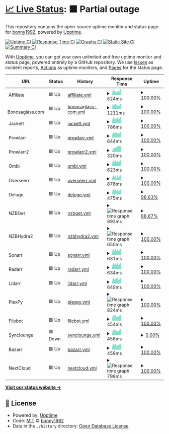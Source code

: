 # [📈 Live Status](https://status.bonny.pw): <!--live status--> **🟧 Partial outage**

This repository contains the open-source uptime monitor and status page for [bonny1992](https://status.bonny.pw), powered by [Upptime](https://github.com/upptime/upptime).

[![Uptime CI](https://github.com/bonny1992/status/workflows/Uptime%20CI/badge.svg)](https://github.com/bonny1992/status/actions?query=workflow%3A%22Uptime+CI%22)
[![Response Time CI](https://github.com/bonny1992/status/workflows/Response%20Time%20CI/badge.svg)](https://github.com/bonny1992/status/actions?query=workflow%3A%22Response+Time+CI%22)
[![Graphs CI](https://github.com/bonny1992/status/workflows/Graphs%20CI/badge.svg)](https://github.com/bonny1992/status/actions?query=workflow%3A%22Graphs+CI%22)
[![Static Site CI](https://github.com/bonny1992/status/workflows/Static%20Site%20CI/badge.svg)](https://github.com/bonny1992/status/actions?query=workflow%3A%22Static+Site+CI%22)
[![Summary CI](https://github.com/bonny1992/status/workflows/Summary%20CI/badge.svg)](https://github.com/bonny1992/status/actions?query=workflow%3A%22Summary+CI%22)

With [Upptime](https://upptime.js.org), you can get your own unlimited and free uptime monitor and status page, powered entirely by a GitHub repository. We use [Issues](https://github.com/bonny1992/status/issues) as incident reports, [Actions](https://github.com/bonny1992/status/actions) as uptime monitors, and [Pages](https://status.bonny.pw) for the status page.

<!--start: status pages-->
<!-- This summary is generated by Upptime (https://github.com/upptime/upptime) -->
<!-- Do not edit this manually, your changes will be overwritten -->
<!-- prettier-ignore -->
| URL | Status | History | Response Time | Uptime |
| --- | ------ | ------- | ------------- | ------ |
| <img alt="" src="https://favicons.githubusercontent.com/null" height="13"> Affiliate | 🟩 Up | [affiliate.yml](https://github.com/bonny1992/upptime/commits/HEAD/history/affiliate.yml) | <details><summary><img alt="Response time graph" src="./graphs/affiliate/response-time-week.png" height="20"> 524ms</summary><br><a href="https://status.bonny.pw/history/affiliate"><img alt="Response time 617" src="https://img.shields.io/endpoint?url=https%3A%2F%2Fraw.githubusercontent.com%2Fbonny1992%2Fupptime%2FHEAD%2Fapi%2Faffiliate%2Fresponse-time.json"></a><br><a href="https://status.bonny.pw/history/affiliate"><img alt="24-hour response time 580" src="https://img.shields.io/endpoint?url=https%3A%2F%2Fraw.githubusercontent.com%2Fbonny1992%2Fupptime%2FHEAD%2Fapi%2Faffiliate%2Fresponse-time-day.json"></a><br><a href="https://status.bonny.pw/history/affiliate"><img alt="7-day response time 524" src="https://img.shields.io/endpoint?url=https%3A%2F%2Fraw.githubusercontent.com%2Fbonny1992%2Fupptime%2FHEAD%2Fapi%2Faffiliate%2Fresponse-time-week.json"></a><br><a href="https://status.bonny.pw/history/affiliate"><img alt="30-day response time 583" src="https://img.shields.io/endpoint?url=https%3A%2F%2Fraw.githubusercontent.com%2Fbonny1992%2Fupptime%2FHEAD%2Fapi%2Faffiliate%2Fresponse-time-month.json"></a><br><a href="https://status.bonny.pw/history/affiliate"><img alt="1-year response time 612" src="https://img.shields.io/endpoint?url=https%3A%2F%2Fraw.githubusercontent.com%2Fbonny1992%2Fupptime%2FHEAD%2Fapi%2Faffiliate%2Fresponse-time-year.json"></a></details> | <details><summary><a href="https://status.bonny.pw/history/affiliate">100.00%</a></summary><a href="https://status.bonny.pw/history/affiliate"><img alt="All-time uptime 100.00%" src="https://img.shields.io/endpoint?url=https%3A%2F%2Fraw.githubusercontent.com%2Fbonny1992%2Fupptime%2FHEAD%2Fapi%2Faffiliate%2Fuptime.json"></a><br><a href="https://status.bonny.pw/history/affiliate"><img alt="24-hour uptime 100.00%" src="https://img.shields.io/endpoint?url=https%3A%2F%2Fraw.githubusercontent.com%2Fbonny1992%2Fupptime%2FHEAD%2Fapi%2Faffiliate%2Fuptime-day.json"></a><br><a href="https://status.bonny.pw/history/affiliate"><img alt="7-day uptime 100.00%" src="https://img.shields.io/endpoint?url=https%3A%2F%2Fraw.githubusercontent.com%2Fbonny1992%2Fupptime%2FHEAD%2Fapi%2Faffiliate%2Fuptime-week.json"></a><br><a href="https://status.bonny.pw/history/affiliate"><img alt="30-day uptime 100.00%" src="https://img.shields.io/endpoint?url=https%3A%2F%2Fraw.githubusercontent.com%2Fbonny1992%2Fupptime%2FHEAD%2Fapi%2Faffiliate%2Fuptime-month.json"></a><br><a href="https://status.bonny.pw/history/affiliate"><img alt="1-year uptime 100.00%" src="https://img.shields.io/endpoint?url=https%3A%2F%2Fraw.githubusercontent.com%2Fbonny1992%2Fupptime%2FHEAD%2Fapi%2Faffiliate%2Fuptime-year.json"></a></details>
| <img alt="" src="https://favicons.githubusercontent.com/null" height="13"> Bonosaglass.com | 🟩 Up | [bonosaglass-com.yml](https://github.com/bonny1992/upptime/commits/HEAD/history/bonosaglass-com.yml) | <details><summary><img alt="Response time graph" src="./graphs/bonosaglass-com/response-time-week.png" height="20"> 1211ms</summary><br><a href="https://status.bonny.pw/history/bonosaglass-com"><img alt="Response time 1311" src="https://img.shields.io/endpoint?url=https%3A%2F%2Fraw.githubusercontent.com%2Fbonny1992%2Fupptime%2FHEAD%2Fapi%2Fbonosaglass-com%2Fresponse-time.json"></a><br><a href="https://status.bonny.pw/history/bonosaglass-com"><img alt="24-hour response time 1223" src="https://img.shields.io/endpoint?url=https%3A%2F%2Fraw.githubusercontent.com%2Fbonny1992%2Fupptime%2FHEAD%2Fapi%2Fbonosaglass-com%2Fresponse-time-day.json"></a><br><a href="https://status.bonny.pw/history/bonosaglass-com"><img alt="7-day response time 1211" src="https://img.shields.io/endpoint?url=https%3A%2F%2Fraw.githubusercontent.com%2Fbonny1992%2Fupptime%2FHEAD%2Fapi%2Fbonosaglass-com%2Fresponse-time-week.json"></a><br><a href="https://status.bonny.pw/history/bonosaglass-com"><img alt="30-day response time 1286" src="https://img.shields.io/endpoint?url=https%3A%2F%2Fraw.githubusercontent.com%2Fbonny1992%2Fupptime%2FHEAD%2Fapi%2Fbonosaglass-com%2Fresponse-time-month.json"></a><br><a href="https://status.bonny.pw/history/bonosaglass-com"><img alt="1-year response time 1313" src="https://img.shields.io/endpoint?url=https%3A%2F%2Fraw.githubusercontent.com%2Fbonny1992%2Fupptime%2FHEAD%2Fapi%2Fbonosaglass-com%2Fresponse-time-year.json"></a></details> | <details><summary><a href="https://status.bonny.pw/history/bonosaglass-com">100.00%</a></summary><a href="https://status.bonny.pw/history/bonosaglass-com"><img alt="All-time uptime 100.00%" src="https://img.shields.io/endpoint?url=https%3A%2F%2Fraw.githubusercontent.com%2Fbonny1992%2Fupptime%2FHEAD%2Fapi%2Fbonosaglass-com%2Fuptime.json"></a><br><a href="https://status.bonny.pw/history/bonosaglass-com"><img alt="24-hour uptime 100.00%" src="https://img.shields.io/endpoint?url=https%3A%2F%2Fraw.githubusercontent.com%2Fbonny1992%2Fupptime%2FHEAD%2Fapi%2Fbonosaglass-com%2Fuptime-day.json"></a><br><a href="https://status.bonny.pw/history/bonosaglass-com"><img alt="7-day uptime 100.00%" src="https://img.shields.io/endpoint?url=https%3A%2F%2Fraw.githubusercontent.com%2Fbonny1992%2Fupptime%2FHEAD%2Fapi%2Fbonosaglass-com%2Fuptime-week.json"></a><br><a href="https://status.bonny.pw/history/bonosaglass-com"><img alt="30-day uptime 100.00%" src="https://img.shields.io/endpoint?url=https%3A%2F%2Fraw.githubusercontent.com%2Fbonny1992%2Fupptime%2FHEAD%2Fapi%2Fbonosaglass-com%2Fuptime-month.json"></a><br><a href="https://status.bonny.pw/history/bonosaglass-com"><img alt="1-year uptime 100.00%" src="https://img.shields.io/endpoint?url=https%3A%2F%2Fraw.githubusercontent.com%2Fbonny1992%2Fupptime%2FHEAD%2Fapi%2Fbonosaglass-com%2Fuptime-year.json"></a></details>
| <img alt="" src="https://favicons.githubusercontent.com/null" height="13"> Jackett | 🟩 Up | [jackett.yml](https://github.com/bonny1992/upptime/commits/HEAD/history/jackett.yml) | <details><summary><img alt="Response time graph" src="./graphs/jackett/response-time-week.png" height="20"> 786ms</summary><br><a href="https://status.bonny.pw/history/jackett"><img alt="Response time 809" src="https://img.shields.io/endpoint?url=https%3A%2F%2Fraw.githubusercontent.com%2Fbonny1992%2Fupptime%2FHEAD%2Fapi%2Fjackett%2Fresponse-time.json"></a><br><a href="https://status.bonny.pw/history/jackett"><img alt="24-hour response time 802" src="https://img.shields.io/endpoint?url=https%3A%2F%2Fraw.githubusercontent.com%2Fbonny1992%2Fupptime%2FHEAD%2Fapi%2Fjackett%2Fresponse-time-day.json"></a><br><a href="https://status.bonny.pw/history/jackett"><img alt="7-day response time 786" src="https://img.shields.io/endpoint?url=https%3A%2F%2Fraw.githubusercontent.com%2Fbonny1992%2Fupptime%2FHEAD%2Fapi%2Fjackett%2Fresponse-time-week.json"></a><br><a href="https://status.bonny.pw/history/jackett"><img alt="30-day response time 859" src="https://img.shields.io/endpoint?url=https%3A%2F%2Fraw.githubusercontent.com%2Fbonny1992%2Fupptime%2FHEAD%2Fapi%2Fjackett%2Fresponse-time-month.json"></a><br><a href="https://status.bonny.pw/history/jackett"><img alt="1-year response time 808" src="https://img.shields.io/endpoint?url=https%3A%2F%2Fraw.githubusercontent.com%2Fbonny1992%2Fupptime%2FHEAD%2Fapi%2Fjackett%2Fresponse-time-year.json"></a></details> | <details><summary><a href="https://status.bonny.pw/history/jackett">100.00%</a></summary><a href="https://status.bonny.pw/history/jackett"><img alt="All-time uptime 100.00%" src="https://img.shields.io/endpoint?url=https%3A%2F%2Fraw.githubusercontent.com%2Fbonny1992%2Fupptime%2FHEAD%2Fapi%2Fjackett%2Fuptime.json"></a><br><a href="https://status.bonny.pw/history/jackett"><img alt="24-hour uptime 100.00%" src="https://img.shields.io/endpoint?url=https%3A%2F%2Fraw.githubusercontent.com%2Fbonny1992%2Fupptime%2FHEAD%2Fapi%2Fjackett%2Fuptime-day.json"></a><br><a href="https://status.bonny.pw/history/jackett"><img alt="7-day uptime 100.00%" src="https://img.shields.io/endpoint?url=https%3A%2F%2Fraw.githubusercontent.com%2Fbonny1992%2Fupptime%2FHEAD%2Fapi%2Fjackett%2Fuptime-week.json"></a><br><a href="https://status.bonny.pw/history/jackett"><img alt="30-day uptime 100.00%" src="https://img.shields.io/endpoint?url=https%3A%2F%2Fraw.githubusercontent.com%2Fbonny1992%2Fupptime%2FHEAD%2Fapi%2Fjackett%2Fuptime-month.json"></a><br><a href="https://status.bonny.pw/history/jackett"><img alt="1-year uptime 100.00%" src="https://img.shields.io/endpoint?url=https%3A%2F%2Fraw.githubusercontent.com%2Fbonny1992%2Fupptime%2FHEAD%2Fapi%2Fjackett%2Fuptime-year.json"></a></details>
| <img alt="" src="https://favicons.githubusercontent.com/null" height="13"> Prowlarr | 🟩 Up | [prowlarr.yml](https://github.com/bonny1992/upptime/commits/HEAD/history/prowlarr.yml) | <details><summary><img alt="Response time graph" src="./graphs/prowlarr/response-time-week.png" height="20"> 644ms</summary><br><a href="https://status.bonny.pw/history/prowlarr"><img alt="Response time 669" src="https://img.shields.io/endpoint?url=https%3A%2F%2Fraw.githubusercontent.com%2Fbonny1992%2Fupptime%2FHEAD%2Fapi%2Fprowlarr%2Fresponse-time.json"></a><br><a href="https://status.bonny.pw/history/prowlarr"><img alt="24-hour response time 644" src="https://img.shields.io/endpoint?url=https%3A%2F%2Fraw.githubusercontent.com%2Fbonny1992%2Fupptime%2FHEAD%2Fapi%2Fprowlarr%2Fresponse-time-day.json"></a><br><a href="https://status.bonny.pw/history/prowlarr"><img alt="7-day response time 644" src="https://img.shields.io/endpoint?url=https%3A%2F%2Fraw.githubusercontent.com%2Fbonny1992%2Fupptime%2FHEAD%2Fapi%2Fprowlarr%2Fresponse-time-week.json"></a><br><a href="https://status.bonny.pw/history/prowlarr"><img alt="30-day response time 686" src="https://img.shields.io/endpoint?url=https%3A%2F%2Fraw.githubusercontent.com%2Fbonny1992%2Fupptime%2FHEAD%2Fapi%2Fprowlarr%2Fresponse-time-month.json"></a><br><a href="https://status.bonny.pw/history/prowlarr"><img alt="1-year response time 669" src="https://img.shields.io/endpoint?url=https%3A%2F%2Fraw.githubusercontent.com%2Fbonny1992%2Fupptime%2FHEAD%2Fapi%2Fprowlarr%2Fresponse-time-year.json"></a></details> | <details><summary><a href="https://status.bonny.pw/history/prowlarr">100.00%</a></summary><a href="https://status.bonny.pw/history/prowlarr"><img alt="All-time uptime 100.00%" src="https://img.shields.io/endpoint?url=https%3A%2F%2Fraw.githubusercontent.com%2Fbonny1992%2Fupptime%2FHEAD%2Fapi%2Fprowlarr%2Fuptime.json"></a><br><a href="https://status.bonny.pw/history/prowlarr"><img alt="24-hour uptime 100.00%" src="https://img.shields.io/endpoint?url=https%3A%2F%2Fraw.githubusercontent.com%2Fbonny1992%2Fupptime%2FHEAD%2Fapi%2Fprowlarr%2Fuptime-day.json"></a><br><a href="https://status.bonny.pw/history/prowlarr"><img alt="7-day uptime 100.00%" src="https://img.shields.io/endpoint?url=https%3A%2F%2Fraw.githubusercontent.com%2Fbonny1992%2Fupptime%2FHEAD%2Fapi%2Fprowlarr%2Fuptime-week.json"></a><br><a href="https://status.bonny.pw/history/prowlarr"><img alt="30-day uptime 100.00%" src="https://img.shields.io/endpoint?url=https%3A%2F%2Fraw.githubusercontent.com%2Fbonny1992%2Fupptime%2FHEAD%2Fapi%2Fprowlarr%2Fuptime-month.json"></a><br><a href="https://status.bonny.pw/history/prowlarr"><img alt="1-year uptime 100.00%" src="https://img.shields.io/endpoint?url=https%3A%2F%2Fraw.githubusercontent.com%2Fbonny1992%2Fupptime%2FHEAD%2Fapi%2Fprowlarr%2Fuptime-year.json"></a></details>
| <img alt="" src="https://favicons.githubusercontent.com/null" height="13"> Prowlarr2 | 🟩 Up | [prowlarr2.yml](https://github.com/bonny1992/upptime/commits/HEAD/history/prowlarr2.yml) | <details><summary><img alt="Response time graph" src="./graphs/prowlarr2/response-time-week.png" height="20"> 320ms</summary><br><a href="https://status.bonny.pw/history/prowlarr2"><img alt="Response time 320" src="https://img.shields.io/endpoint?url=https%3A%2F%2Fraw.githubusercontent.com%2Fbonny1992%2Fupptime%2FHEAD%2Fapi%2Fprowlarr2%2Fresponse-time.json"></a><br><a href="https://status.bonny.pw/history/prowlarr2"><img alt="24-hour response time 320" src="https://img.shields.io/endpoint?url=https%3A%2F%2Fraw.githubusercontent.com%2Fbonny1992%2Fupptime%2FHEAD%2Fapi%2Fprowlarr2%2Fresponse-time-day.json"></a><br><a href="https://status.bonny.pw/history/prowlarr2"><img alt="7-day response time 320" src="https://img.shields.io/endpoint?url=https%3A%2F%2Fraw.githubusercontent.com%2Fbonny1992%2Fupptime%2FHEAD%2Fapi%2Fprowlarr2%2Fresponse-time-week.json"></a><br><a href="https://status.bonny.pw/history/prowlarr2"><img alt="30-day response time 320" src="https://img.shields.io/endpoint?url=https%3A%2F%2Fraw.githubusercontent.com%2Fbonny1992%2Fupptime%2FHEAD%2Fapi%2Fprowlarr2%2Fresponse-time-month.json"></a><br><a href="https://status.bonny.pw/history/prowlarr2"><img alt="1-year response time 320" src="https://img.shields.io/endpoint?url=https%3A%2F%2Fraw.githubusercontent.com%2Fbonny1992%2Fupptime%2FHEAD%2Fapi%2Fprowlarr2%2Fresponse-time-year.json"></a></details> | <details><summary><a href="https://status.bonny.pw/history/prowlarr2">100.00%</a></summary><a href="https://status.bonny.pw/history/prowlarr2"><img alt="All-time uptime 100.00%" src="https://img.shields.io/endpoint?url=https%3A%2F%2Fraw.githubusercontent.com%2Fbonny1992%2Fupptime%2FHEAD%2Fapi%2Fprowlarr2%2Fuptime.json"></a><br><a href="https://status.bonny.pw/history/prowlarr2"><img alt="24-hour uptime 100.00%" src="https://img.shields.io/endpoint?url=https%3A%2F%2Fraw.githubusercontent.com%2Fbonny1992%2Fupptime%2FHEAD%2Fapi%2Fprowlarr2%2Fuptime-day.json"></a><br><a href="https://status.bonny.pw/history/prowlarr2"><img alt="7-day uptime 100.00%" src="https://img.shields.io/endpoint?url=https%3A%2F%2Fraw.githubusercontent.com%2Fbonny1992%2Fupptime%2FHEAD%2Fapi%2Fprowlarr2%2Fuptime-week.json"></a><br><a href="https://status.bonny.pw/history/prowlarr2"><img alt="30-day uptime 100.00%" src="https://img.shields.io/endpoint?url=https%3A%2F%2Fraw.githubusercontent.com%2Fbonny1992%2Fupptime%2FHEAD%2Fapi%2Fprowlarr2%2Fuptime-month.json"></a><br><a href="https://status.bonny.pw/history/prowlarr2"><img alt="1-year uptime 100.00%" src="https://img.shields.io/endpoint?url=https%3A%2F%2Fraw.githubusercontent.com%2Fbonny1992%2Fupptime%2FHEAD%2Fapi%2Fprowlarr2%2Fuptime-year.json"></a></details>
| <img alt="" src="https://favicons.githubusercontent.com/null" height="13"> Ombi | 🟩 Up | [ombi.yml](https://github.com/bonny1992/upptime/commits/HEAD/history/ombi.yml) | <details><summary><img alt="Response time graph" src="./graphs/ombi/response-time-week.png" height="20"> 623ms</summary><br><a href="https://status.bonny.pw/history/ombi"><img alt="Response time 589" src="https://img.shields.io/endpoint?url=https%3A%2F%2Fraw.githubusercontent.com%2Fbonny1992%2Fupptime%2FHEAD%2Fapi%2Fombi%2Fresponse-time.json"></a><br><a href="https://status.bonny.pw/history/ombi"><img alt="24-hour response time 619" src="https://img.shields.io/endpoint?url=https%3A%2F%2Fraw.githubusercontent.com%2Fbonny1992%2Fupptime%2FHEAD%2Fapi%2Fombi%2Fresponse-time-day.json"></a><br><a href="https://status.bonny.pw/history/ombi"><img alt="7-day response time 623" src="https://img.shields.io/endpoint?url=https%3A%2F%2Fraw.githubusercontent.com%2Fbonny1992%2Fupptime%2FHEAD%2Fapi%2Fombi%2Fresponse-time-week.json"></a><br><a href="https://status.bonny.pw/history/ombi"><img alt="30-day response time 674" src="https://img.shields.io/endpoint?url=https%3A%2F%2Fraw.githubusercontent.com%2Fbonny1992%2Fupptime%2FHEAD%2Fapi%2Fombi%2Fresponse-time-month.json"></a><br><a href="https://status.bonny.pw/history/ombi"><img alt="1-year response time 592" src="https://img.shields.io/endpoint?url=https%3A%2F%2Fraw.githubusercontent.com%2Fbonny1992%2Fupptime%2FHEAD%2Fapi%2Fombi%2Fresponse-time-year.json"></a></details> | <details><summary><a href="https://status.bonny.pw/history/ombi">100.00%</a></summary><a href="https://status.bonny.pw/history/ombi"><img alt="All-time uptime 100.00%" src="https://img.shields.io/endpoint?url=https%3A%2F%2Fraw.githubusercontent.com%2Fbonny1992%2Fupptime%2FHEAD%2Fapi%2Fombi%2Fuptime.json"></a><br><a href="https://status.bonny.pw/history/ombi"><img alt="24-hour uptime 100.00%" src="https://img.shields.io/endpoint?url=https%3A%2F%2Fraw.githubusercontent.com%2Fbonny1992%2Fupptime%2FHEAD%2Fapi%2Fombi%2Fuptime-day.json"></a><br><a href="https://status.bonny.pw/history/ombi"><img alt="7-day uptime 100.00%" src="https://img.shields.io/endpoint?url=https%3A%2F%2Fraw.githubusercontent.com%2Fbonny1992%2Fupptime%2FHEAD%2Fapi%2Fombi%2Fuptime-week.json"></a><br><a href="https://status.bonny.pw/history/ombi"><img alt="30-day uptime 100.00%" src="https://img.shields.io/endpoint?url=https%3A%2F%2Fraw.githubusercontent.com%2Fbonny1992%2Fupptime%2FHEAD%2Fapi%2Fombi%2Fuptime-month.json"></a><br><a href="https://status.bonny.pw/history/ombi"><img alt="1-year uptime 100.00%" src="https://img.shields.io/endpoint?url=https%3A%2F%2Fraw.githubusercontent.com%2Fbonny1992%2Fupptime%2FHEAD%2Fapi%2Fombi%2Fuptime-year.json"></a></details>
| <img alt="" src="https://favicons.githubusercontent.com/null" height="13"> Overseerr | 🟩 Up | [overseerr.yml](https://github.com/bonny1992/upptime/commits/HEAD/history/overseerr.yml) | <details><summary><img alt="Response time graph" src="./graphs/overseerr/response-time-week.png" height="20"> 876ms</summary><br><a href="https://status.bonny.pw/history/overseerr"><img alt="Response time 1023" src="https://img.shields.io/endpoint?url=https%3A%2F%2Fraw.githubusercontent.com%2Fbonny1992%2Fupptime%2FHEAD%2Fapi%2Foverseerr%2Fresponse-time.json"></a><br><a href="https://status.bonny.pw/history/overseerr"><img alt="24-hour response time 919" src="https://img.shields.io/endpoint?url=https%3A%2F%2Fraw.githubusercontent.com%2Fbonny1992%2Fupptime%2FHEAD%2Fapi%2Foverseerr%2Fresponse-time-day.json"></a><br><a href="https://status.bonny.pw/history/overseerr"><img alt="7-day response time 876" src="https://img.shields.io/endpoint?url=https%3A%2F%2Fraw.githubusercontent.com%2Fbonny1992%2Fupptime%2FHEAD%2Fapi%2Foverseerr%2Fresponse-time-week.json"></a><br><a href="https://status.bonny.pw/history/overseerr"><img alt="30-day response time 933" src="https://img.shields.io/endpoint?url=https%3A%2F%2Fraw.githubusercontent.com%2Fbonny1992%2Fupptime%2FHEAD%2Fapi%2Foverseerr%2Fresponse-time-month.json"></a><br><a href="https://status.bonny.pw/history/overseerr"><img alt="1-year response time 1005" src="https://img.shields.io/endpoint?url=https%3A%2F%2Fraw.githubusercontent.com%2Fbonny1992%2Fupptime%2FHEAD%2Fapi%2Foverseerr%2Fresponse-time-year.json"></a></details> | <details><summary><a href="https://status.bonny.pw/history/overseerr">100.00%</a></summary><a href="https://status.bonny.pw/history/overseerr"><img alt="All-time uptime 100.00%" src="https://img.shields.io/endpoint?url=https%3A%2F%2Fraw.githubusercontent.com%2Fbonny1992%2Fupptime%2FHEAD%2Fapi%2Foverseerr%2Fuptime.json"></a><br><a href="https://status.bonny.pw/history/overseerr"><img alt="24-hour uptime 100.00%" src="https://img.shields.io/endpoint?url=https%3A%2F%2Fraw.githubusercontent.com%2Fbonny1992%2Fupptime%2FHEAD%2Fapi%2Foverseerr%2Fuptime-day.json"></a><br><a href="https://status.bonny.pw/history/overseerr"><img alt="7-day uptime 100.00%" src="https://img.shields.io/endpoint?url=https%3A%2F%2Fraw.githubusercontent.com%2Fbonny1992%2Fupptime%2FHEAD%2Fapi%2Foverseerr%2Fuptime-week.json"></a><br><a href="https://status.bonny.pw/history/overseerr"><img alt="30-day uptime 100.00%" src="https://img.shields.io/endpoint?url=https%3A%2F%2Fraw.githubusercontent.com%2Fbonny1992%2Fupptime%2FHEAD%2Fapi%2Foverseerr%2Fuptime-month.json"></a><br><a href="https://status.bonny.pw/history/overseerr"><img alt="1-year uptime 100.00%" src="https://img.shields.io/endpoint?url=https%3A%2F%2Fraw.githubusercontent.com%2Fbonny1992%2Fupptime%2FHEAD%2Fapi%2Foverseerr%2Fuptime-year.json"></a></details>
| <img alt="" src="https://favicons.githubusercontent.com/null" height="13"> Deluge | 🟩 Up | [deluge.yml](https://github.com/bonny1992/upptime/commits/HEAD/history/deluge.yml) | <details><summary><img alt="Response time graph" src="./graphs/deluge/response-time-week.png" height="20"> 475ms</summary><br><a href="https://status.bonny.pw/history/deluge"><img alt="Response time 505" src="https://img.shields.io/endpoint?url=https%3A%2F%2Fraw.githubusercontent.com%2Fbonny1992%2Fupptime%2FHEAD%2Fapi%2Fdeluge%2Fresponse-time.json"></a><br><a href="https://status.bonny.pw/history/deluge"><img alt="24-hour response time 464" src="https://img.shields.io/endpoint?url=https%3A%2F%2Fraw.githubusercontent.com%2Fbonny1992%2Fupptime%2FHEAD%2Fapi%2Fdeluge%2Fresponse-time-day.json"></a><br><a href="https://status.bonny.pw/history/deluge"><img alt="7-day response time 475" src="https://img.shields.io/endpoint?url=https%3A%2F%2Fraw.githubusercontent.com%2Fbonny1992%2Fupptime%2FHEAD%2Fapi%2Fdeluge%2Fresponse-time-week.json"></a><br><a href="https://status.bonny.pw/history/deluge"><img alt="30-day response time 511" src="https://img.shields.io/endpoint?url=https%3A%2F%2Fraw.githubusercontent.com%2Fbonny1992%2Fupptime%2FHEAD%2Fapi%2Fdeluge%2Fresponse-time-month.json"></a><br><a href="https://status.bonny.pw/history/deluge"><img alt="1-year response time 503" src="https://img.shields.io/endpoint?url=https%3A%2F%2Fraw.githubusercontent.com%2Fbonny1992%2Fupptime%2FHEAD%2Fapi%2Fdeluge%2Fresponse-time-year.json"></a></details> | <details><summary><a href="https://status.bonny.pw/history/deluge">98.63%</a></summary><a href="https://status.bonny.pw/history/deluge"><img alt="All-time uptime 99.97%" src="https://img.shields.io/endpoint?url=https%3A%2F%2Fraw.githubusercontent.com%2Fbonny1992%2Fupptime%2FHEAD%2Fapi%2Fdeluge%2Fuptime.json"></a><br><a href="https://status.bonny.pw/history/deluge"><img alt="24-hour uptime 90.38%" src="https://img.shields.io/endpoint?url=https%3A%2F%2Fraw.githubusercontent.com%2Fbonny1992%2Fupptime%2FHEAD%2Fapi%2Fdeluge%2Fuptime-day.json"></a><br><a href="https://status.bonny.pw/history/deluge"><img alt="7-day uptime 98.63%" src="https://img.shields.io/endpoint?url=https%3A%2F%2Fraw.githubusercontent.com%2Fbonny1992%2Fupptime%2FHEAD%2Fapi%2Fdeluge%2Fuptime-week.json"></a><br><a href="https://status.bonny.pw/history/deluge"><img alt="30-day uptime 99.68%" src="https://img.shields.io/endpoint?url=https%3A%2F%2Fraw.githubusercontent.com%2Fbonny1992%2Fupptime%2FHEAD%2Fapi%2Fdeluge%2Fuptime-month.json"></a><br><a href="https://status.bonny.pw/history/deluge"><img alt="1-year uptime 99.97%" src="https://img.shields.io/endpoint?url=https%3A%2F%2Fraw.githubusercontent.com%2Fbonny1992%2Fupptime%2FHEAD%2Fapi%2Fdeluge%2Fuptime-year.json"></a></details>
| <img alt="" src="https://favicons.githubusercontent.com/null" height="13"> NZBGet | 🟩 Up | [nzbget.yml](https://github.com/bonny1992/upptime/commits/HEAD/history/nzbget.yml) | <details><summary><img alt="Response time graph" src="./graphs/nzbget/response-time-week.png" height="20"> 892ms</summary><br><a href="https://status.bonny.pw/history/nzbget"><img alt="Response time 892" src="https://img.shields.io/endpoint?url=https%3A%2F%2Fraw.githubusercontent.com%2Fbonny1992%2Fupptime%2FHEAD%2Fapi%2Fnzbget%2Fresponse-time.json"></a><br><a href="https://status.bonny.pw/history/nzbget"><img alt="24-hour response time 892" src="https://img.shields.io/endpoint?url=https%3A%2F%2Fraw.githubusercontent.com%2Fbonny1992%2Fupptime%2FHEAD%2Fapi%2Fnzbget%2Fresponse-time-day.json"></a><br><a href="https://status.bonny.pw/history/nzbget"><img alt="7-day response time 892" src="https://img.shields.io/endpoint?url=https%3A%2F%2Fraw.githubusercontent.com%2Fbonny1992%2Fupptime%2FHEAD%2Fapi%2Fnzbget%2Fresponse-time-week.json"></a><br><a href="https://status.bonny.pw/history/nzbget"><img alt="30-day response time 892" src="https://img.shields.io/endpoint?url=https%3A%2F%2Fraw.githubusercontent.com%2Fbonny1992%2Fupptime%2FHEAD%2Fapi%2Fnzbget%2Fresponse-time-month.json"></a><br><a href="https://status.bonny.pw/history/nzbget"><img alt="1-year response time 892" src="https://img.shields.io/endpoint?url=https%3A%2F%2Fraw.githubusercontent.com%2Fbonny1992%2Fupptime%2FHEAD%2Fapi%2Fnzbget%2Fresponse-time-year.json"></a></details> | <details><summary><a href="https://status.bonny.pw/history/nzbget">88.67%</a></summary><a href="https://status.bonny.pw/history/nzbget"><img alt="All-time uptime 88.67%" src="https://img.shields.io/endpoint?url=https%3A%2F%2Fraw.githubusercontent.com%2Fbonny1992%2Fupptime%2FHEAD%2Fapi%2Fnzbget%2Fuptime.json"></a><br><a href="https://status.bonny.pw/history/nzbget"><img alt="24-hour uptime 88.67%" src="https://img.shields.io/endpoint?url=https%3A%2F%2Fraw.githubusercontent.com%2Fbonny1992%2Fupptime%2FHEAD%2Fapi%2Fnzbget%2Fuptime-day.json"></a><br><a href="https://status.bonny.pw/history/nzbget"><img alt="7-day uptime 88.67%" src="https://img.shields.io/endpoint?url=https%3A%2F%2Fraw.githubusercontent.com%2Fbonny1992%2Fupptime%2FHEAD%2Fapi%2Fnzbget%2Fuptime-week.json"></a><br><a href="https://status.bonny.pw/history/nzbget"><img alt="30-day uptime 88.67%" src="https://img.shields.io/endpoint?url=https%3A%2F%2Fraw.githubusercontent.com%2Fbonny1992%2Fupptime%2FHEAD%2Fapi%2Fnzbget%2Fuptime-month.json"></a><br><a href="https://status.bonny.pw/history/nzbget"><img alt="1-year uptime 88.67%" src="https://img.shields.io/endpoint?url=https%3A%2F%2Fraw.githubusercontent.com%2Fbonny1992%2Fupptime%2FHEAD%2Fapi%2Fnzbget%2Fuptime-year.json"></a></details>
| <img alt="" src="https://favicons.githubusercontent.com/null" height="13"> NZBHydra2 | 🟩 Up | [nzbhydra2.yml](https://github.com/bonny1992/upptime/commits/HEAD/history/nzbhydra2.yml) | <details><summary><img alt="Response time graph" src="./graphs/nzbhydra2/response-time-week.png" height="20"> 650ms</summary><br><a href="https://status.bonny.pw/history/nzbhydra2"><img alt="Response time 650" src="https://img.shields.io/endpoint?url=https%3A%2F%2Fraw.githubusercontent.com%2Fbonny1992%2Fupptime%2FHEAD%2Fapi%2Fnzbhydra2%2Fresponse-time.json"></a><br><a href="https://status.bonny.pw/history/nzbhydra2"><img alt="24-hour response time 650" src="https://img.shields.io/endpoint?url=https%3A%2F%2Fraw.githubusercontent.com%2Fbonny1992%2Fupptime%2FHEAD%2Fapi%2Fnzbhydra2%2Fresponse-time-day.json"></a><br><a href="https://status.bonny.pw/history/nzbhydra2"><img alt="7-day response time 650" src="https://img.shields.io/endpoint?url=https%3A%2F%2Fraw.githubusercontent.com%2Fbonny1992%2Fupptime%2FHEAD%2Fapi%2Fnzbhydra2%2Fresponse-time-week.json"></a><br><a href="https://status.bonny.pw/history/nzbhydra2"><img alt="30-day response time 650" src="https://img.shields.io/endpoint?url=https%3A%2F%2Fraw.githubusercontent.com%2Fbonny1992%2Fupptime%2FHEAD%2Fapi%2Fnzbhydra2%2Fresponse-time-month.json"></a><br><a href="https://status.bonny.pw/history/nzbhydra2"><img alt="1-year response time 650" src="https://img.shields.io/endpoint?url=https%3A%2F%2Fraw.githubusercontent.com%2Fbonny1992%2Fupptime%2FHEAD%2Fapi%2Fnzbhydra2%2Fresponse-time-year.json"></a></details> | <details><summary><a href="https://status.bonny.pw/history/nzbhydra2">100.00%</a></summary><a href="https://status.bonny.pw/history/nzbhydra2"><img alt="All-time uptime 100.00%" src="https://img.shields.io/endpoint?url=https%3A%2F%2Fraw.githubusercontent.com%2Fbonny1992%2Fupptime%2FHEAD%2Fapi%2Fnzbhydra2%2Fuptime.json"></a><br><a href="https://status.bonny.pw/history/nzbhydra2"><img alt="24-hour uptime 100.00%" src="https://img.shields.io/endpoint?url=https%3A%2F%2Fraw.githubusercontent.com%2Fbonny1992%2Fupptime%2FHEAD%2Fapi%2Fnzbhydra2%2Fuptime-day.json"></a><br><a href="https://status.bonny.pw/history/nzbhydra2"><img alt="7-day uptime 100.00%" src="https://img.shields.io/endpoint?url=https%3A%2F%2Fraw.githubusercontent.com%2Fbonny1992%2Fupptime%2FHEAD%2Fapi%2Fnzbhydra2%2Fuptime-week.json"></a><br><a href="https://status.bonny.pw/history/nzbhydra2"><img alt="30-day uptime 100.00%" src="https://img.shields.io/endpoint?url=https%3A%2F%2Fraw.githubusercontent.com%2Fbonny1992%2Fupptime%2FHEAD%2Fapi%2Fnzbhydra2%2Fuptime-month.json"></a><br><a href="https://status.bonny.pw/history/nzbhydra2"><img alt="1-year uptime 100.00%" src="https://img.shields.io/endpoint?url=https%3A%2F%2Fraw.githubusercontent.com%2Fbonny1992%2Fupptime%2FHEAD%2Fapi%2Fnzbhydra2%2Fuptime-year.json"></a></details>
| <img alt="" src="https://favicons.githubusercontent.com/null" height="13"> Sonarr | 🟩 Up | [sonarr.yml](https://github.com/bonny1992/upptime/commits/HEAD/history/sonarr.yml) | <details><summary><img alt="Response time graph" src="./graphs/sonarr/response-time-week.png" height="20"> 631ms</summary><br><a href="https://status.bonny.pw/history/sonarr"><img alt="Response time 648" src="https://img.shields.io/endpoint?url=https%3A%2F%2Fraw.githubusercontent.com%2Fbonny1992%2Fupptime%2FHEAD%2Fapi%2Fsonarr%2Fresponse-time.json"></a><br><a href="https://status.bonny.pw/history/sonarr"><img alt="24-hour response time 637" src="https://img.shields.io/endpoint?url=https%3A%2F%2Fraw.githubusercontent.com%2Fbonny1992%2Fupptime%2FHEAD%2Fapi%2Fsonarr%2Fresponse-time-day.json"></a><br><a href="https://status.bonny.pw/history/sonarr"><img alt="7-day response time 631" src="https://img.shields.io/endpoint?url=https%3A%2F%2Fraw.githubusercontent.com%2Fbonny1992%2Fupptime%2FHEAD%2Fapi%2Fsonarr%2Fresponse-time-week.json"></a><br><a href="https://status.bonny.pw/history/sonarr"><img alt="30-day response time 671" src="https://img.shields.io/endpoint?url=https%3A%2F%2Fraw.githubusercontent.com%2Fbonny1992%2Fupptime%2FHEAD%2Fapi%2Fsonarr%2Fresponse-time-month.json"></a><br><a href="https://status.bonny.pw/history/sonarr"><img alt="1-year response time 651" src="https://img.shields.io/endpoint?url=https%3A%2F%2Fraw.githubusercontent.com%2Fbonny1992%2Fupptime%2FHEAD%2Fapi%2Fsonarr%2Fresponse-time-year.json"></a></details> | <details><summary><a href="https://status.bonny.pw/history/sonarr">100.00%</a></summary><a href="https://status.bonny.pw/history/sonarr"><img alt="All-time uptime 100.00%" src="https://img.shields.io/endpoint?url=https%3A%2F%2Fraw.githubusercontent.com%2Fbonny1992%2Fupptime%2FHEAD%2Fapi%2Fsonarr%2Fuptime.json"></a><br><a href="https://status.bonny.pw/history/sonarr"><img alt="24-hour uptime 100.00%" src="https://img.shields.io/endpoint?url=https%3A%2F%2Fraw.githubusercontent.com%2Fbonny1992%2Fupptime%2FHEAD%2Fapi%2Fsonarr%2Fuptime-day.json"></a><br><a href="https://status.bonny.pw/history/sonarr"><img alt="7-day uptime 100.00%" src="https://img.shields.io/endpoint?url=https%3A%2F%2Fraw.githubusercontent.com%2Fbonny1992%2Fupptime%2FHEAD%2Fapi%2Fsonarr%2Fuptime-week.json"></a><br><a href="https://status.bonny.pw/history/sonarr"><img alt="30-day uptime 100.00%" src="https://img.shields.io/endpoint?url=https%3A%2F%2Fraw.githubusercontent.com%2Fbonny1992%2Fupptime%2FHEAD%2Fapi%2Fsonarr%2Fuptime-month.json"></a><br><a href="https://status.bonny.pw/history/sonarr"><img alt="1-year uptime 100.00%" src="https://img.shields.io/endpoint?url=https%3A%2F%2Fraw.githubusercontent.com%2Fbonny1992%2Fupptime%2FHEAD%2Fapi%2Fsonarr%2Fuptime-year.json"></a></details>
| <img alt="" src="https://favicons.githubusercontent.com/null" height="13"> Radarr | 🟩 Up | [radarr.yml](https://github.com/bonny1992/upptime/commits/HEAD/history/radarr.yml) | <details><summary><img alt="Response time graph" src="./graphs/radarr/response-time-week.png" height="20"> 634ms</summary><br><a href="https://status.bonny.pw/history/radarr"><img alt="Response time 646" src="https://img.shields.io/endpoint?url=https%3A%2F%2Fraw.githubusercontent.com%2Fbonny1992%2Fupptime%2FHEAD%2Fapi%2Fradarr%2Fresponse-time.json"></a><br><a href="https://status.bonny.pw/history/radarr"><img alt="24-hour response time 644" src="https://img.shields.io/endpoint?url=https%3A%2F%2Fraw.githubusercontent.com%2Fbonny1992%2Fupptime%2FHEAD%2Fapi%2Fradarr%2Fresponse-time-day.json"></a><br><a href="https://status.bonny.pw/history/radarr"><img alt="7-day response time 634" src="https://img.shields.io/endpoint?url=https%3A%2F%2Fraw.githubusercontent.com%2Fbonny1992%2Fupptime%2FHEAD%2Fapi%2Fradarr%2Fresponse-time-week.json"></a><br><a href="https://status.bonny.pw/history/radarr"><img alt="30-day response time 673" src="https://img.shields.io/endpoint?url=https%3A%2F%2Fraw.githubusercontent.com%2Fbonny1992%2Fupptime%2FHEAD%2Fapi%2Fradarr%2Fresponse-time-month.json"></a><br><a href="https://status.bonny.pw/history/radarr"><img alt="1-year response time 645" src="https://img.shields.io/endpoint?url=https%3A%2F%2Fraw.githubusercontent.com%2Fbonny1992%2Fupptime%2FHEAD%2Fapi%2Fradarr%2Fresponse-time-year.json"></a></details> | <details><summary><a href="https://status.bonny.pw/history/radarr">100.00%</a></summary><a href="https://status.bonny.pw/history/radarr"><img alt="All-time uptime 100.00%" src="https://img.shields.io/endpoint?url=https%3A%2F%2Fraw.githubusercontent.com%2Fbonny1992%2Fupptime%2FHEAD%2Fapi%2Fradarr%2Fuptime.json"></a><br><a href="https://status.bonny.pw/history/radarr"><img alt="24-hour uptime 100.00%" src="https://img.shields.io/endpoint?url=https%3A%2F%2Fraw.githubusercontent.com%2Fbonny1992%2Fupptime%2FHEAD%2Fapi%2Fradarr%2Fuptime-day.json"></a><br><a href="https://status.bonny.pw/history/radarr"><img alt="7-day uptime 100.00%" src="https://img.shields.io/endpoint?url=https%3A%2F%2Fraw.githubusercontent.com%2Fbonny1992%2Fupptime%2FHEAD%2Fapi%2Fradarr%2Fuptime-week.json"></a><br><a href="https://status.bonny.pw/history/radarr"><img alt="30-day uptime 100.00%" src="https://img.shields.io/endpoint?url=https%3A%2F%2Fraw.githubusercontent.com%2Fbonny1992%2Fupptime%2FHEAD%2Fapi%2Fradarr%2Fuptime-month.json"></a><br><a href="https://status.bonny.pw/history/radarr"><img alt="1-year uptime 100.00%" src="https://img.shields.io/endpoint?url=https%3A%2F%2Fraw.githubusercontent.com%2Fbonny1992%2Fupptime%2FHEAD%2Fapi%2Fradarr%2Fuptime-year.json"></a></details>
| <img alt="" src="https://favicons.githubusercontent.com/null" height="13"> Lidarr | 🟩 Up | [lidarr.yml](https://github.com/bonny1992/upptime/commits/HEAD/history/lidarr.yml) | <details><summary><img alt="Response time graph" src="./graphs/lidarr/response-time-week.png" height="20"> 649ms</summary><br><a href="https://status.bonny.pw/history/lidarr"><img alt="Response time 660" src="https://img.shields.io/endpoint?url=https%3A%2F%2Fraw.githubusercontent.com%2Fbonny1992%2Fupptime%2FHEAD%2Fapi%2Flidarr%2Fresponse-time.json"></a><br><a href="https://status.bonny.pw/history/lidarr"><img alt="24-hour response time 629" src="https://img.shields.io/endpoint?url=https%3A%2F%2Fraw.githubusercontent.com%2Fbonny1992%2Fupptime%2FHEAD%2Fapi%2Flidarr%2Fresponse-time-day.json"></a><br><a href="https://status.bonny.pw/history/lidarr"><img alt="7-day response time 649" src="https://img.shields.io/endpoint?url=https%3A%2F%2Fraw.githubusercontent.com%2Fbonny1992%2Fupptime%2FHEAD%2Fapi%2Flidarr%2Fresponse-time-week.json"></a><br><a href="https://status.bonny.pw/history/lidarr"><img alt="30-day response time 683" src="https://img.shields.io/endpoint?url=https%3A%2F%2Fraw.githubusercontent.com%2Fbonny1992%2Fupptime%2FHEAD%2Fapi%2Flidarr%2Fresponse-time-month.json"></a><br><a href="https://status.bonny.pw/history/lidarr"><img alt="1-year response time 661" src="https://img.shields.io/endpoint?url=https%3A%2F%2Fraw.githubusercontent.com%2Fbonny1992%2Fupptime%2FHEAD%2Fapi%2Flidarr%2Fresponse-time-year.json"></a></details> | <details><summary><a href="https://status.bonny.pw/history/lidarr">100.00%</a></summary><a href="https://status.bonny.pw/history/lidarr"><img alt="All-time uptime 100.00%" src="https://img.shields.io/endpoint?url=https%3A%2F%2Fraw.githubusercontent.com%2Fbonny1992%2Fupptime%2FHEAD%2Fapi%2Flidarr%2Fuptime.json"></a><br><a href="https://status.bonny.pw/history/lidarr"><img alt="24-hour uptime 100.00%" src="https://img.shields.io/endpoint?url=https%3A%2F%2Fraw.githubusercontent.com%2Fbonny1992%2Fupptime%2FHEAD%2Fapi%2Flidarr%2Fuptime-day.json"></a><br><a href="https://status.bonny.pw/history/lidarr"><img alt="7-day uptime 100.00%" src="https://img.shields.io/endpoint?url=https%3A%2F%2Fraw.githubusercontent.com%2Fbonny1992%2Fupptime%2FHEAD%2Fapi%2Flidarr%2Fuptime-week.json"></a><br><a href="https://status.bonny.pw/history/lidarr"><img alt="30-day uptime 100.00%" src="https://img.shields.io/endpoint?url=https%3A%2F%2Fraw.githubusercontent.com%2Fbonny1992%2Fupptime%2FHEAD%2Fapi%2Flidarr%2Fuptime-month.json"></a><br><a href="https://status.bonny.pw/history/lidarr"><img alt="1-year uptime 100.00%" src="https://img.shields.io/endpoint?url=https%3A%2F%2Fraw.githubusercontent.com%2Fbonny1992%2Fupptime%2FHEAD%2Fapi%2Flidarr%2Fuptime-year.json"></a></details>
| <img alt="" src="https://favicons.githubusercontent.com/null" height="13"> PlexPy | 🟩 Up | [plexpy.yml](https://github.com/bonny1992/upptime/commits/HEAD/history/plexpy.yml) | <details><summary><img alt="Response time graph" src="./graphs/plexpy/response-time-week.png" height="20"> 824ms</summary><br><a href="https://status.bonny.pw/history/plexpy"><img alt="Response time 824" src="https://img.shields.io/endpoint?url=https%3A%2F%2Fraw.githubusercontent.com%2Fbonny1992%2Fupptime%2FHEAD%2Fapi%2Fplexpy%2Fresponse-time.json"></a><br><a href="https://status.bonny.pw/history/plexpy"><img alt="24-hour response time 824" src="https://img.shields.io/endpoint?url=https%3A%2F%2Fraw.githubusercontent.com%2Fbonny1992%2Fupptime%2FHEAD%2Fapi%2Fplexpy%2Fresponse-time-day.json"></a><br><a href="https://status.bonny.pw/history/plexpy"><img alt="7-day response time 824" src="https://img.shields.io/endpoint?url=https%3A%2F%2Fraw.githubusercontent.com%2Fbonny1992%2Fupptime%2FHEAD%2Fapi%2Fplexpy%2Fresponse-time-week.json"></a><br><a href="https://status.bonny.pw/history/plexpy"><img alt="30-day response time 824" src="https://img.shields.io/endpoint?url=https%3A%2F%2Fraw.githubusercontent.com%2Fbonny1992%2Fupptime%2FHEAD%2Fapi%2Fplexpy%2Fresponse-time-month.json"></a><br><a href="https://status.bonny.pw/history/plexpy"><img alt="1-year response time 824" src="https://img.shields.io/endpoint?url=https%3A%2F%2Fraw.githubusercontent.com%2Fbonny1992%2Fupptime%2FHEAD%2Fapi%2Fplexpy%2Fresponse-time-year.json"></a></details> | <details><summary><a href="https://status.bonny.pw/history/plexpy">100.00%</a></summary><a href="https://status.bonny.pw/history/plexpy"><img alt="All-time uptime 100.00%" src="https://img.shields.io/endpoint?url=https%3A%2F%2Fraw.githubusercontent.com%2Fbonny1992%2Fupptime%2FHEAD%2Fapi%2Fplexpy%2Fuptime.json"></a><br><a href="https://status.bonny.pw/history/plexpy"><img alt="24-hour uptime 100.00%" src="https://img.shields.io/endpoint?url=https%3A%2F%2Fraw.githubusercontent.com%2Fbonny1992%2Fupptime%2FHEAD%2Fapi%2Fplexpy%2Fuptime-day.json"></a><br><a href="https://status.bonny.pw/history/plexpy"><img alt="7-day uptime 100.00%" src="https://img.shields.io/endpoint?url=https%3A%2F%2Fraw.githubusercontent.com%2Fbonny1992%2Fupptime%2FHEAD%2Fapi%2Fplexpy%2Fuptime-week.json"></a><br><a href="https://status.bonny.pw/history/plexpy"><img alt="30-day uptime 100.00%" src="https://img.shields.io/endpoint?url=https%3A%2F%2Fraw.githubusercontent.com%2Fbonny1992%2Fupptime%2FHEAD%2Fapi%2Fplexpy%2Fuptime-month.json"></a><br><a href="https://status.bonny.pw/history/plexpy"><img alt="1-year uptime 100.00%" src="https://img.shields.io/endpoint?url=https%3A%2F%2Fraw.githubusercontent.com%2Fbonny1992%2Fupptime%2FHEAD%2Fapi%2Fplexpy%2Fuptime-year.json"></a></details>
| <img alt="" src="https://favicons.githubusercontent.com/null" height="13"> Filebot | 🟩 Up | [filebot.yml](https://github.com/bonny1992/upptime/commits/HEAD/history/filebot.yml) | <details><summary><img alt="Response time graph" src="./graphs/filebot/response-time-week.png" height="20"> 454ms</summary><br><a href="https://status.bonny.pw/history/filebot"><img alt="Response time 471" src="https://img.shields.io/endpoint?url=https%3A%2F%2Fraw.githubusercontent.com%2Fbonny1992%2Fupptime%2FHEAD%2Fapi%2Ffilebot%2Fresponse-time.json"></a><br><a href="https://status.bonny.pw/history/filebot"><img alt="24-hour response time 464" src="https://img.shields.io/endpoint?url=https%3A%2F%2Fraw.githubusercontent.com%2Fbonny1992%2Fupptime%2FHEAD%2Fapi%2Ffilebot%2Fresponse-time-day.json"></a><br><a href="https://status.bonny.pw/history/filebot"><img alt="7-day response time 454" src="https://img.shields.io/endpoint?url=https%3A%2F%2Fraw.githubusercontent.com%2Fbonny1992%2Fupptime%2FHEAD%2Fapi%2Ffilebot%2Fresponse-time-week.json"></a><br><a href="https://status.bonny.pw/history/filebot"><img alt="30-day response time 493" src="https://img.shields.io/endpoint?url=https%3A%2F%2Fraw.githubusercontent.com%2Fbonny1992%2Fupptime%2FHEAD%2Fapi%2Ffilebot%2Fresponse-time-month.json"></a><br><a href="https://status.bonny.pw/history/filebot"><img alt="1-year response time 470" src="https://img.shields.io/endpoint?url=https%3A%2F%2Fraw.githubusercontent.com%2Fbonny1992%2Fupptime%2FHEAD%2Fapi%2Ffilebot%2Fresponse-time-year.json"></a></details> | <details><summary><a href="https://status.bonny.pw/history/filebot">100.00%</a></summary><a href="https://status.bonny.pw/history/filebot"><img alt="All-time uptime 100.00%" src="https://img.shields.io/endpoint?url=https%3A%2F%2Fraw.githubusercontent.com%2Fbonny1992%2Fupptime%2FHEAD%2Fapi%2Ffilebot%2Fuptime.json"></a><br><a href="https://status.bonny.pw/history/filebot"><img alt="24-hour uptime 100.00%" src="https://img.shields.io/endpoint?url=https%3A%2F%2Fraw.githubusercontent.com%2Fbonny1992%2Fupptime%2FHEAD%2Fapi%2Ffilebot%2Fuptime-day.json"></a><br><a href="https://status.bonny.pw/history/filebot"><img alt="7-day uptime 100.00%" src="https://img.shields.io/endpoint?url=https%3A%2F%2Fraw.githubusercontent.com%2Fbonny1992%2Fupptime%2FHEAD%2Fapi%2Ffilebot%2Fuptime-week.json"></a><br><a href="https://status.bonny.pw/history/filebot"><img alt="30-day uptime 100.00%" src="https://img.shields.io/endpoint?url=https%3A%2F%2Fraw.githubusercontent.com%2Fbonny1992%2Fupptime%2FHEAD%2Fapi%2Ffilebot%2Fuptime-month.json"></a><br><a href="https://status.bonny.pw/history/filebot"><img alt="1-year uptime 100.00%" src="https://img.shields.io/endpoint?url=https%3A%2F%2Fraw.githubusercontent.com%2Fbonny1992%2Fupptime%2FHEAD%2Fapi%2Ffilebot%2Fuptime-year.json"></a></details>
| <img alt="" src="https://favicons.githubusercontent.com/null" height="13"> Synclounge | 🟥 Down | [synclounge.yml](https://github.com/bonny1992/upptime/commits/HEAD/history/synclounge.yml) | <details><summary><img alt="Response time graph" src="./graphs/synclounge/response-time-week.png" height="20"> 458ms</summary><br><a href="https://status.bonny.pw/history/synclounge"><img alt="Response time 471" src="https://img.shields.io/endpoint?url=https%3A%2F%2Fraw.githubusercontent.com%2Fbonny1992%2Fupptime%2FHEAD%2Fapi%2Fsynclounge%2Fresponse-time.json"></a><br><a href="https://status.bonny.pw/history/synclounge"><img alt="24-hour response time 464" src="https://img.shields.io/endpoint?url=https%3A%2F%2Fraw.githubusercontent.com%2Fbonny1992%2Fupptime%2FHEAD%2Fapi%2Fsynclounge%2Fresponse-time-day.json"></a><br><a href="https://status.bonny.pw/history/synclounge"><img alt="7-day response time 458" src="https://img.shields.io/endpoint?url=https%3A%2F%2Fraw.githubusercontent.com%2Fbonny1992%2Fupptime%2FHEAD%2Fapi%2Fsynclounge%2Fresponse-time-week.json"></a><br><a href="https://status.bonny.pw/history/synclounge"><img alt="30-day response time 489" src="https://img.shields.io/endpoint?url=https%3A%2F%2Fraw.githubusercontent.com%2Fbonny1992%2Fupptime%2FHEAD%2Fapi%2Fsynclounge%2Fresponse-time-month.json"></a><br><a href="https://status.bonny.pw/history/synclounge"><img alt="1-year response time 471" src="https://img.shields.io/endpoint?url=https%3A%2F%2Fraw.githubusercontent.com%2Fbonny1992%2Fupptime%2FHEAD%2Fapi%2Fsynclounge%2Fresponse-time-year.json"></a></details> | <details><summary><a href="https://status.bonny.pw/history/synclounge">0.00%</a></summary><a href="https://status.bonny.pw/history/synclounge"><img alt="All-time uptime 0.00%" src="https://img.shields.io/endpoint?url=https%3A%2F%2Fraw.githubusercontent.com%2Fbonny1992%2Fupptime%2FHEAD%2Fapi%2Fsynclounge%2Fuptime.json"></a><br><a href="https://status.bonny.pw/history/synclounge"><img alt="24-hour uptime 0.00%" src="https://img.shields.io/endpoint?url=https%3A%2F%2Fraw.githubusercontent.com%2Fbonny1992%2Fupptime%2FHEAD%2Fapi%2Fsynclounge%2Fuptime-day.json"></a><br><a href="https://status.bonny.pw/history/synclounge"><img alt="7-day uptime 0.00%" src="https://img.shields.io/endpoint?url=https%3A%2F%2Fraw.githubusercontent.com%2Fbonny1992%2Fupptime%2FHEAD%2Fapi%2Fsynclounge%2Fuptime-week.json"></a><br><a href="https://status.bonny.pw/history/synclounge"><img alt="30-day uptime 1.38%" src="https://img.shields.io/endpoint?url=https%3A%2F%2Fraw.githubusercontent.com%2Fbonny1992%2Fupptime%2FHEAD%2Fapi%2Fsynclounge%2Fuptime-month.json"></a><br><a href="https://status.bonny.pw/history/synclounge"><img alt="1-year uptime 0.00%" src="https://img.shields.io/endpoint?url=https%3A%2F%2Fraw.githubusercontent.com%2Fbonny1992%2Fupptime%2FHEAD%2Fapi%2Fsynclounge%2Fuptime-year.json"></a></details>
| <img alt="" src="https://favicons.githubusercontent.com/null" height="13"> Bazarr | 🟩 Up | [bazarr.yml](https://github.com/bonny1992/upptime/commits/HEAD/history/bazarr.yml) | <details><summary><img alt="Response time graph" src="./graphs/bazarr/response-time-week.png" height="20"> 458ms</summary><br><a href="https://status.bonny.pw/history/bazarr"><img alt="Response time 650" src="https://img.shields.io/endpoint?url=https%3A%2F%2Fraw.githubusercontent.com%2Fbonny1992%2Fupptime%2FHEAD%2Fapi%2Fbazarr%2Fresponse-time.json"></a><br><a href="https://status.bonny.pw/history/bazarr"><img alt="24-hour response time 468" src="https://img.shields.io/endpoint?url=https%3A%2F%2Fraw.githubusercontent.com%2Fbonny1992%2Fupptime%2FHEAD%2Fapi%2Fbazarr%2Fresponse-time-day.json"></a><br><a href="https://status.bonny.pw/history/bazarr"><img alt="7-day response time 458" src="https://img.shields.io/endpoint?url=https%3A%2F%2Fraw.githubusercontent.com%2Fbonny1992%2Fupptime%2FHEAD%2Fapi%2Fbazarr%2Fresponse-time-week.json"></a><br><a href="https://status.bonny.pw/history/bazarr"><img alt="30-day response time 497" src="https://img.shields.io/endpoint?url=https%3A%2F%2Fraw.githubusercontent.com%2Fbonny1992%2Fupptime%2FHEAD%2Fapi%2Fbazarr%2Fresponse-time-month.json"></a><br><a href="https://status.bonny.pw/history/bazarr"><img alt="1-year response time 652" src="https://img.shields.io/endpoint?url=https%3A%2F%2Fraw.githubusercontent.com%2Fbonny1992%2Fupptime%2FHEAD%2Fapi%2Fbazarr%2Fresponse-time-year.json"></a></details> | <details><summary><a href="https://status.bonny.pw/history/bazarr">100.00%</a></summary><a href="https://status.bonny.pw/history/bazarr"><img alt="All-time uptime 100.00%" src="https://img.shields.io/endpoint?url=https%3A%2F%2Fraw.githubusercontent.com%2Fbonny1992%2Fupptime%2FHEAD%2Fapi%2Fbazarr%2Fuptime.json"></a><br><a href="https://status.bonny.pw/history/bazarr"><img alt="24-hour uptime 100.00%" src="https://img.shields.io/endpoint?url=https%3A%2F%2Fraw.githubusercontent.com%2Fbonny1992%2Fupptime%2FHEAD%2Fapi%2Fbazarr%2Fuptime-day.json"></a><br><a href="https://status.bonny.pw/history/bazarr"><img alt="7-day uptime 100.00%" src="https://img.shields.io/endpoint?url=https%3A%2F%2Fraw.githubusercontent.com%2Fbonny1992%2Fupptime%2FHEAD%2Fapi%2Fbazarr%2Fuptime-week.json"></a><br><a href="https://status.bonny.pw/history/bazarr"><img alt="30-day uptime 100.00%" src="https://img.shields.io/endpoint?url=https%3A%2F%2Fraw.githubusercontent.com%2Fbonny1992%2Fupptime%2FHEAD%2Fapi%2Fbazarr%2Fuptime-month.json"></a><br><a href="https://status.bonny.pw/history/bazarr"><img alt="1-year uptime 100.00%" src="https://img.shields.io/endpoint?url=https%3A%2F%2Fraw.githubusercontent.com%2Fbonny1992%2Fupptime%2FHEAD%2Fapi%2Fbazarr%2Fuptime-year.json"></a></details>
| <img alt="" src="https://favicons.githubusercontent.com/null" height="13"> NextCloud | 🟩 Up | [nextcloud.yml](https://github.com/bonny1992/upptime/commits/HEAD/history/nextcloud.yml) | <details><summary><img alt="Response time graph" src="./graphs/nextcloud/response-time-week.png" height="20"> 798ms</summary><br><a href="https://status.bonny.pw/history/nextcloud"><img alt="Response time 798" src="https://img.shields.io/endpoint?url=https%3A%2F%2Fraw.githubusercontent.com%2Fbonny1992%2Fupptime%2FHEAD%2Fapi%2Fnextcloud%2Fresponse-time.json"></a><br><a href="https://status.bonny.pw/history/nextcloud"><img alt="24-hour response time 798" src="https://img.shields.io/endpoint?url=https%3A%2F%2Fraw.githubusercontent.com%2Fbonny1992%2Fupptime%2FHEAD%2Fapi%2Fnextcloud%2Fresponse-time-day.json"></a><br><a href="https://status.bonny.pw/history/nextcloud"><img alt="7-day response time 798" src="https://img.shields.io/endpoint?url=https%3A%2F%2Fraw.githubusercontent.com%2Fbonny1992%2Fupptime%2FHEAD%2Fapi%2Fnextcloud%2Fresponse-time-week.json"></a><br><a href="https://status.bonny.pw/history/nextcloud"><img alt="30-day response time 798" src="https://img.shields.io/endpoint?url=https%3A%2F%2Fraw.githubusercontent.com%2Fbonny1992%2Fupptime%2FHEAD%2Fapi%2Fnextcloud%2Fresponse-time-month.json"></a><br><a href="https://status.bonny.pw/history/nextcloud"><img alt="1-year response time 798" src="https://img.shields.io/endpoint?url=https%3A%2F%2Fraw.githubusercontent.com%2Fbonny1992%2Fupptime%2FHEAD%2Fapi%2Fnextcloud%2Fresponse-time-year.json"></a></details> | <details><summary><a href="https://status.bonny.pw/history/nextcloud">100.00%</a></summary><a href="https://status.bonny.pw/history/nextcloud"><img alt="All-time uptime 100.00%" src="https://img.shields.io/endpoint?url=https%3A%2F%2Fraw.githubusercontent.com%2Fbonny1992%2Fupptime%2FHEAD%2Fapi%2Fnextcloud%2Fuptime.json"></a><br><a href="https://status.bonny.pw/history/nextcloud"><img alt="24-hour uptime 100.00%" src="https://img.shields.io/endpoint?url=https%3A%2F%2Fraw.githubusercontent.com%2Fbonny1992%2Fupptime%2FHEAD%2Fapi%2Fnextcloud%2Fuptime-day.json"></a><br><a href="https://status.bonny.pw/history/nextcloud"><img alt="7-day uptime 100.00%" src="https://img.shields.io/endpoint?url=https%3A%2F%2Fraw.githubusercontent.com%2Fbonny1992%2Fupptime%2FHEAD%2Fapi%2Fnextcloud%2Fuptime-week.json"></a><br><a href="https://status.bonny.pw/history/nextcloud"><img alt="30-day uptime 100.00%" src="https://img.shields.io/endpoint?url=https%3A%2F%2Fraw.githubusercontent.com%2Fbonny1992%2Fupptime%2FHEAD%2Fapi%2Fnextcloud%2Fuptime-month.json"></a><br><a href="https://status.bonny.pw/history/nextcloud"><img alt="1-year uptime 100.00%" src="https://img.shields.io/endpoint?url=https%3A%2F%2Fraw.githubusercontent.com%2Fbonny1992%2Fupptime%2FHEAD%2Fapi%2Fnextcloud%2Fuptime-year.json"></a></details>

<!--end: status pages-->

[**Visit our status website →**](https://status.bonny.pw)

## 📄 License

- Powered by: [Upptime](https://github.com/upptime/upptime)
- Code: [MIT](./LICENSE) © [bonny1992](https://status.bonny.pw)
- Data in the `./history` directory: [Open Database License](https://opendatacommons.org/licenses/odbl/1-0/)
